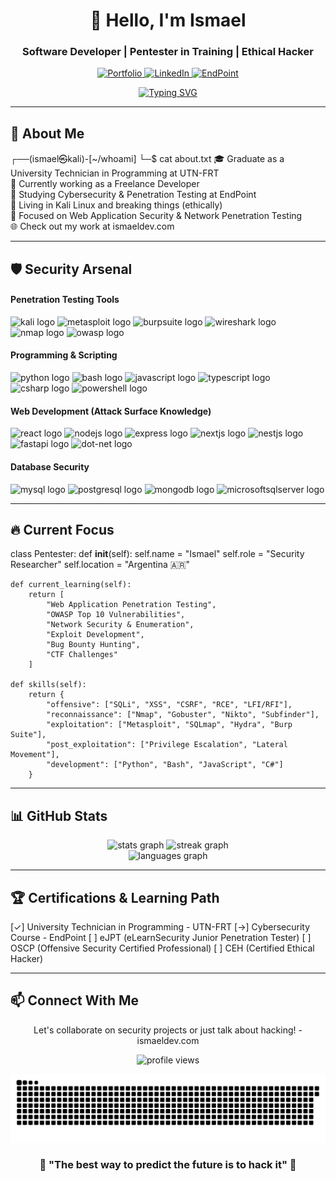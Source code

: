 <h1 align="center">👋 Hello, I'm Ismael</h1>
<h3 align="center">Software Developer | Pentester in Training | Ethical Hacker</h3>

<p align="center">
  <a href="https://www.ismaeldev.com/">
    <img src="https://img.shields.io/badge/Portfolio-FF5722?style=for-the-badge&logo=todoist&logoColor=white" alt="Portfolio" />
  </a>
  <a href="https://www.linkedin.com/in/tu-perfil">
    <img src="https://img.shields.io/badge/LinkedIn-0077B5?style=for-the-badge&logo=linkedin&logoColor=white" alt="LinkedIn" />
  </a>
  <a href="https://www.instagram.com/endpoint_ciberseguridad/">
    <img src="https://img.shields.io/badge/EndPoint-E4405F?style=for-the-badge&logo=instagram&logoColor=white" alt="EndPoint" />
  </a>
</p>

<p align="center">
  <a href="https://git.io/typing-svg">
    <img src="https://readme-typing-svg.herokuapp.com?font=Fira+Code&pause=1000&color=F70909&center=true&vCenter=true&width=600&lines=I'm+not+paranoid%2C+I'm+just+security-aware;Think.+Hack.+Secure.;From+SQLi+to+RCE%3A+the+full+stack+attacker;If+it's+online%2C+it's+hackable;%2F%2F+To-Do%3A+Take+over+the+world+(ethically)" alt="Typing SVG" />
  </a>
</p>

---

## 🎯 About Me
┌──(ismael㉿kali)-[~/whoami]
└─$ cat about.txt
🎓 Graduate as a University Technician in Programming at UTN-FRT<br>
💼 Currently working as a Freelance Developer<br>
🔐 Studying Cybersecurity & Penetration Testing at EndPoint<br>
🐧 Living in Kali Linux and breaking things (ethically)<br>
🎯 Focused on Web Application Security & Network Penetration Testing<br>
🌐 Check out my work at ismaeldev.com

---

## 🛡️ Security Arsenal
<h4 align="left">Penetration Testing Tools</h4>
<div align="left">
  <img src="https://img.shields.io/badge/Kali_Linux-557C94?style=for-the-badge&logo=kalilinux&logoColor=white" height="30" alt="kali logo" />
  <img src="https://img.shields.io/badge/Metasploit-2596CD?style=for-the-badge&logo=metasploit&logoColor=white" height="30" alt="metasploit logo" />
  <img src="https://img.shields.io/badge/Burp_Suite-FF6633?style=for-the-badge&logo=burpsuite&logoColor=white" height="30" alt="burpsuite logo" />
  <img src="https://img.shields.io/badge/Wireshark-1679A7?style=for-the-badge&logo=wireshark&logoColor=white" height="30" alt="wireshark logo" />
  <img src="https://img.shields.io/badge/Nmap-0E83CD?style=for-the-badge&logo=nmap&logoColor=white" height="30" alt="nmap logo" />
  <img src="https://img.shields.io/badge/OWASP-000000?style=for-the-badge&logo=owasp&logoColor=white" height="30" alt="owasp logo" />
</div>

<h4 align="left">Programming & Scripting</h4>
<div align="left">
  <img src="https://img.shields.io/badge/Python-3776AB?logo=python&logoColor=white&style=for-the-badge" height="30" alt="python logo" />
  <img src="https://img.shields.io/badge/GNU Bash-4EAA25?logo=gnubash&logoColor=white&style=for-the-badge" height="30" alt="bash logo" />
  <img src="https://img.shields.io/badge/JavaScript-F7DF1E?logo=javascript&logoColor=black&style=for-the-badge" height="30" alt="javascript logo" />
  <img src="https://img.shields.io/badge/TypeScript-3178C6?logo=typescript&logoColor=white&style=for-the-badge" height="30" alt="typescript logo" />
  <img src="https://img.shields.io/badge/C Sharp-239120?logo=csharp&logoColor=white&style=for-the-badge" height="30" alt="csharp logo" />
  <img src="https://img.shields.io/badge/PowerShell-5391FE?logo=powershell&logoColor=white&style=for-the-badge" height="30" alt="powershell logo" />
</div>

<h4 align="left">Web Development (Attack Surface Knowledge)</h4>
<div align="left">
  <img src="https://img.shields.io/badge/React-61DAFB?logo=react&logoColor=black&style=for-the-badge" height="30" alt="react logo" />
  <img src="https://img.shields.io/badge/Node.js-339933?logo=nodedotjs&logoColor=white&style=for-the-badge" height="30" alt="nodejs logo" />
  <img src="https://img.shields.io/badge/Express-000000?logo=express&logoColor=white&style=for-the-badge" height="30" alt="express logo" />
  <img src="https://img.shields.io/badge/Next.js-000000?logo=nextdotjs&logoColor=white&style=for-the-badge" height="30" alt="nextjs logo" />
  <img src="https://img.shields.io/badge/NestJS-E0234E?logo=nestjs&logoColor=white&style=for-the-badge" height="30" alt="nestjs logo" />
  <img src="https://img.shields.io/badge/FastAPI-009688?logo=fastapi&logoColor=white&style=for-the-badge" height="30" alt="fastapi logo" />
  <img src="https://img.shields.io/badge/.NET-512BD4?logo=dotnet&logoColor=white&style=for-the-badge" height="30" alt="dot-net logo" />
</div>

<h4 align="left">Database Security</h4>
<div align="left">
  <img src="https://img.shields.io/badge/MySQL-4479A1?logo=mysql&logoColor=white&style=for-the-badge" height="30" alt="mysql logo" />
  <img src="https://img.shields.io/badge/PostgreSQL-4169E1?logo=postgresql&logoColor=white&style=for-the-badge" height="30" alt="postgresql logo" />
  <img src="https://img.shields.io/badge/MongoDB-47A248?logo=mongodb&logoColor=white&style=for-the-badge" height="30" alt="mongodb logo" />
  <img src="https://img.shields.io/badge/Microsoft SQL Server-CC2927?logo=microsoftsqlserver&logoColor=white&style=for-the-badge" height="30" alt="microsoftsqlserver logo" />
</div>

---

## 🔥 Current Focus
class Pentester:
    def __init__(self):
        self.name = "Ismael"
        self.role = "Security Researcher"
        self.location = "Argentina 🇦🇷"
        
    def current_learning(self):
        return [
            "Web Application Penetration Testing",
            "OWASP Top 10 Vulnerabilities",
            "Network Security & Enumeration",
            "Exploit Development",
            "Bug Bounty Hunting",
            "CTF Challenges"
        ]
    
    def skills(self):
        return {
            "offensive": ["SQLi", "XSS", "CSRF", "RCE", "LFI/RFI"],
            "reconnaissance": ["Nmap", "Gobuster", "Nikto", "Subfinder"],
            "exploitation": ["Metasploit", "SQLmap", "Hydra", "Burp Suite"],
            "post_exploitation": ["Privilege Escalation", "Lateral Movement"],
            "development": ["Python", "Bash", "JavaScript", "C#"]
        }
        
---

## 📊 GitHub Stats
<div align="center">
  <img src="https://github-readme-stats.vercel.app/api?username=Ismaeldevs&hide_title=false&hide_rank=false&show_icons=true&include_all_commits=true&count_private=true&disable_animations=false&theme=radical&locale=en&hide_border=true&bg_color=0d1117" height="150" alt="stats graph" />
  <img src="https://streak-stats.demolab.com?user=Ismaeldevs&locale=en&mode=daily&theme=radical&hide_border=true&background=0d1117" height="150" alt="streak graph" />
</div>
<div align="center">
  <img src="https://github-readme-stats.vercel.app/api/top-langs?username=Ismaeldevs&locale=en&hide_title=false&layout=compact&card_width=320&langs_count=6&theme=radical&hide_border=true&bg_color=0d1117" height="150" alt="languages graph" />
</div>

---

## 🏆 Certifications & Learning Path
[✓] University Technician in Programming - UTN-FRT
[→] Cybersecurity Course - EndPoint
[ ] eJPT (eLearnSecurity Junior Penetration Tester)
[ ] OSCP (Offensive Security Certified Professional)
[ ] CEH (Certified Ethical Hacker)

---

## 📫 Connect With Me
<div align="center">
Let's collaborate on security projects or just talk about hacking!
- ismaeldev.com
</div>

<p align="center">
  <img src="https://komarev.com/ghpvc/?username=Ismaeldevs&color=red&style=for-the-badge&label=PROFILE+VIEWS" alt="profile views" />
</p>

<picture>
  <source media="(prefers-color-scheme: dark)" srcset="https://raw.githubusercontent.com/Ismaeldevs/Ismaeldevs/output/github-snake-dark.svg" />
  <source media="(prefers-color-scheme: light)" srcset="https://raw.githubusercontent.com/Ismaeldevs/Ismaeldevs/output/github-snake.svg" />
  <img alt="github-snake" src="https://raw.githubusercontent.com/Ismaeldevs/Ismaeldevs/output/github-snake.svg" />
</picture>

<h3 align="center">🔐 "The best way to predict the future is to hack it" 🔐</h3>
